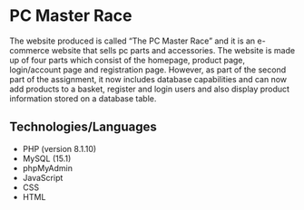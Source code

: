# PC Master Race

The website produced is called “The PC Master Race” and it is an e-commerce website that sells pc parts and accessories. The website is made up of four parts which consist of the homepage, product page, login/account page and registration page. However, as part of the second part of the assignment, it now includes database capabilities and can now add products to a basket, register and login users and also display product information stored on a database table.

## Technologies/Languages

- PHP (version 8.1.10)
- MySQL (15.1)
- phpMyAdmin
- JavaScript
- CSS
- HTML
